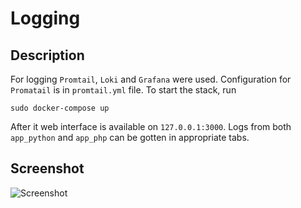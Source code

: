 # Logging

## Description

For logging `Promtail`, `Loki` and `Grafana` were used. Configuration for `Promatail` is in `promtail.yml` file. To start the stack, run

`sudo docker-compose up`

After it web interface is available on `127.0.0.1:3000`. Logs from both `app_python` and `app_php` can be gotten in appropriate tabs.

## Screenshot

![Screenshot](https://github.com/ParfenovIgor/labs/tree/lab7/monitor/screenshots/1.png)
